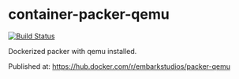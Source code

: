 # container-packer-qemu

[![Build Status](https://badge.buildkite.com/87e893093c8af39dbd851ae336cee07d0a50e1bd73bd955942.svg)](https://buildkite.com/embark-studios/container-packer-qemu)

Dockerized packer with qemu installed.

Published at: https://hub.docker.com/r/embarkstudios/packer-qemu
